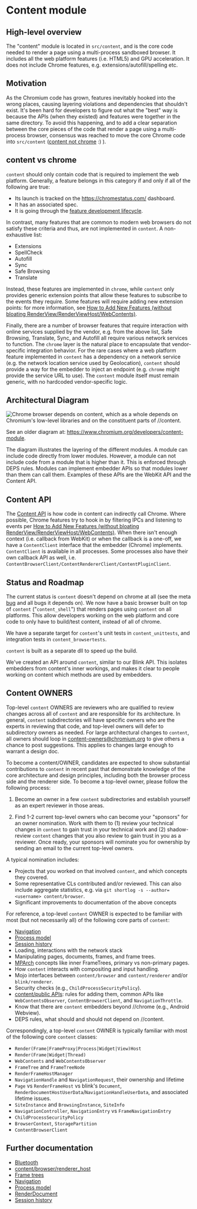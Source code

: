 # Content module

## High-level overview
The "content" module is located in `src/content`, and is the core code needed to
render a page using a multi-process sandboxed browser. It includes all the web
platform features (i.e. HTML5) and GPU acceleration. It does not include Chrome
features, e.g. extensions/autofill/spelling etc.

## Motivation
As the Chromium code has grown, features inevitably hooked into the wrong
places, causing layering violations and dependencies that shouldn't exist. It's
been hard for developers to figure out what the "best" way is because the APIs
(when they existed) and features were together in the same directory. To avoid
this happening, and to add a clear separation between the core pieces of the
code that render a page using a multi-process browser, consensus was reached to
move the core Chrome code into `src/content` ([content not
chrome](http://blog.chromium.org/2008/10/content-not-chrome.html) :) ).

## content vs chrome
`content` should only contain code that is required to implement the web
platform. Generally, a feature belongs in this category if and only if all of
the following are true:

- Its launch is tracked on the <https://chromestatus.com/> dashboard.
- It has an associated spec.
- It is going through the [feature development
  lifecycle](https://www.chromium.org/blink/launching-features).

In contrast, many features that are common to modern web browsers do not satisfy
these criteria and thus, are not implemented in `content`. A non-exhaustive
list:

- Extensions
- SpellCheck
- Autofill
- Sync
- Safe Browsing
- Translate

Instead, these features are implemented in `chrome`, while `content` only
provides generic extension points that allow these features to subscribe to the
events they require. Some features will require adding new extension points: for
more information, see [How to Add New Features (without bloating
RenderView/RenderViewHost/WebContents)](https://www.chromium.org/developers/design-documents/multi-process-architecture/how-to-add-new-features).

Finally, there are a number of browser features that require interaction with
online services supplied by the vendor, e.g. from the above list, Safe Browsing,
Translate, Sync, and Autofill all require various network services to function.
The `chrome` layer is the natural place to encapsulate that vendor-specific
integration behavior. For the rare cases where a web platform feature
implemented in `content` has a dependency on a network service (e.g. the network
location service used by Geolocation), `content` should provide a way for the
embedder to inject an endpoint (e.g. `chrome` might provide the service URL to
use). The `content` module itself must remain generic, with no hardcoded
vendor-specific logic.

## Architectural Diagram
![Chrome browser depends on content, which as a whole depends on Chromium's
  low-level libraries and on the constituent parts of
  //content.](./architecture.png)

See an older diagram at: https://www.chromium.org/developers/content-module.

The diagram illustrates the layering of the different modules. A module can
include code directly from lower modules. However, a module can not include code
from a module that is higher than it.  This is enforced through DEPS rules.
Modules can implement embedder APIs so that modules lower than them can call
them. Examples of these APIs are the WebKit API and the Content API.

## Content API
The [Content API](public/README.md) is how code in content can indirectly call
Chrome. Where possible, Chrome features try to hook in by filtering IPCs and
listening to events per [How to Add New Features (without bloating
RenderView/RenderViewHost/WebContents)](https://www.chromium.org/developers/design-documents/multi-process-architecture/how-to-add-new-features).
When there isn't enough context (i.e.  callback from WebKit) or when the
callback is a one-off, we have a `ContentClient` interface that the embedder
(Chrome) implements. `ContentClient` is available in all processes. Some
processes also have their own callback API as well, i.e.
`ContentBrowserClient/ContentRendererClient/ContentPluginClient`.

## Status and Roadmap
The current status is `content` doesn't depend on chrome at all (see the meta
[bug](https://bugs.chromium.org/p/chromium/issues/detail?id=76697) and all bugs
it depends on). We now have a basic browser built on top of `content`
("`content_shell`") that renders pages using `content` on all platforms. This
allow developers working on the web platform and core code to only have to
build/test content, instead of all of chrome.

We have a separate target for `content`'s unit tests in `content_unittests`, and
integration tests in `content_browsertests`.

`content` is built as a separate dll to speed up the build.

We've created an API around `content`, similar to our Blink API. This isolates
embedders from content's inner workings, and makes it clear to people working on
content which methods are used by embedders.

## Content OWNERS
Top-level `content` OWNERS are reviewers who are qualified to review changes
across all of `content` and are responsible for its architecture. In general,
`content` subdirectories will have specific owners who are the experts in
reviewing that code, and top-level owners will defer to subdirectory owners as
needed. For large architectural changes to `content`, all owners should loop in
content-owners@chromium.org to give others a chance to post suggestions. This
applies to changes large enough to warrant a design doc.

To become a content/OWNER, candidates are expected to show substantial
contributions to `content` in recent past that demonstrate knowledge of the core
architecture and design principles, including both the browser process side and
the renderer side.  To become a top-level owner, please follow the following
process:

1. Become an owner in a few `content` subdirectories and establish yourself as
   an expert reviewer in those areas.

2. Find 1-2 current top-level owners who can become your "sponsors" for an owner
   nomination. Work with them to (1) review your technical changes in `content`
   to gain trust in your technical work and (2) shadow-review `content` changes
   that you also review to gain trust in you as a reviewer. Once ready, your
   sponsors will nominate you for ownership by sending an email to
   the current top-level owners.

A typical nomination includes:
- Projects that you worked on that involved `content`, and which concepts they
  covered.
- Some representative CLs contributed and/or reviewed. This can also include
  aggregate statistics, e.g. via `git shortlog -s --author=<username>
  content/browser`.
- Significant improvements to documentation of the above concepts

For reference, a top-level `content` OWNER is expected to be familiar with most
(but not necessarily all) of the following core parts of `content`:
- [Navigation](https://chromium.googlesource.com/chromium/src/+/main/docs/navigation.md)
- [Process model](https://chromium.googlesource.com/chromium/src/+/main/docs/process_model_and_site_isolation.md)
- [Session history](https://chromium.googlesource.com/chromium/src/+/main/docs/session_history.md)
- Loading, interactions with the network stack
- Manipulating pages, documents, frames, and frame trees.
- [MPArch](https://chromium.googlesource.com/chromium/src/+/main/docs/frame_trees.md)
  concepts like inner FrameTrees, primary vs non-primary pages.
- How `content` interacts with compositing and input handling.
- Mojo interfaces between `content/browser` and `content/renderer` and/or
  `blink/renderer`.
- Security checks (e.g., `ChildProcessSecurityPolicy`).
- [content/public APIs](public/README.md): rules for adding them, common APIs
  like `WebContentsObserver`, `ContentBrowserClient`, and `NavigationThrottle`.
- Know that there are `content` embedders beyond //chrome (e.g., Android Webview).
- DEPS rules, what should and should not depend on //content.

Correspondingly, a top-level `content` OWNER is typically familiar with most of
the following core `content` classes:
- `Render(Frame|FrameProxy|Process|Widget|View)Host`
- `Render(Frame|Widget|Thread)`
- `WebContents` and `WebContentsObserver`
- `FrameTree` and `FrameTreeNode`
- `RenderFrameHostManager`
- `NavigationHandle` and `NavigationRequest`, their ownership and lifetime
- `Page` vs `RenderFrameHost` vs blink's `Document`,
  `RenderDocumentHostUserData`/`NavigationHandleUserData`, and associated
  lifetime issues.
- `SiteInstance` and `BrowsingInstance`, `SiteInfo`
- `NavigationController`, `NavigationEntry` vs `FrameNavigationEntry`
- `ChildProcessSecurityPolicy`
- `BrowserContext`, `StoragePartition`
- `ContentBrowserClient`

## Further documentation

* [Bluetooth](browser/bluetooth/README.md)
* [content/browser/renderer_host](browser/renderer_host/README.md)
* [Frame trees](https://chromium.googlesource.com/chromium/src/+/main/docs/frame_trees.md)
* [Navigation](https://chromium.googlesource.com/chromium/src/+/main/docs/navigation.md)
* [Process model](https://chromium.googlesource.com/chromium/src/+/main/docs/process_model_and_site_isolation.md)
* [RenderDocument](https://chromium.googlesource.com/chromium/src/+/main/docs/render_document.md)
* [Session history](https://chromium.googlesource.com/chromium/src/+/main/docs/session_history.md)
